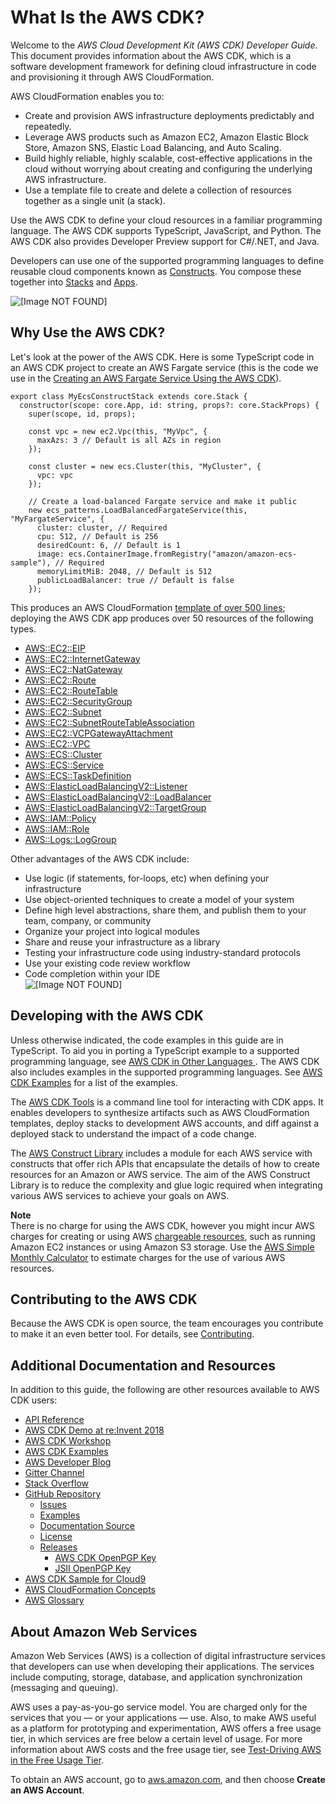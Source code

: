 # What Is the AWS CDK?<a name="home"></a>

Welcome to the *AWS Cloud Development Kit \(AWS CDK\) Developer Guide*\. This document provides information about the AWS CDK, which is a software development framework for defining cloud infrastructure in code and provisioning it through AWS CloudFormation\.

AWS CloudFormation enables you to:
+ Create and provision AWS infrastructure deployments predictably and repeatedly\.
+ Leverage AWS products such as Amazon EC2, Amazon Elastic Block Store, Amazon SNS, Elastic Load Balancing, and Auto Scaling\.
+ Build highly reliable, highly scalable, cost\-effective applications in the cloud without worrying about creating and configuring the underlying AWS infrastructure\.
+ Use a template file to create and delete a collection of resources together as a single unit \(a stack\)\.

Use the AWS CDK to define your cloud resources in a familiar programming language\. The AWS CDK supports TypeScript, JavaScript, and Python\. The AWS CDK also provides Developer Preview support for C\#/\.NET, and Java\.

Developers can use one of the supported programming languages to define reusable cloud components known as [Constructs](constructs.md)\. You compose these together into [Stacks](stacks.md) and [Apps](apps.md)\.

![\[Image NOT FOUND\]](http://docs.aws.amazon.com/cdk/latest/guide/images/AppStacks.png)

## Why Use the AWS CDK?<a name="why_use_cdk"></a>

Let's look at the power of the AWS CDK\. Here is some TypeScript code in an AWS CDK project to create an AWS Fargate service \(this is the code we use in the [Creating an AWS Fargate Service Using the AWS CDK](ecs_example.md)\)\.

```
export class MyEcsConstructStack extends core.Stack {
  constructor(scope: core.App, id: string, props?: core.StackProps) {
    super(scope, id, props);

    const vpc = new ec2.Vpc(this, "MyVpc", {
      maxAzs: 3 // Default is all AZs in region
    });

    const cluster = new ecs.Cluster(this, "MyCluster", {
      vpc: vpc
    });

    // Create a load-balanced Fargate service and make it public
    new ecs_patterns.LoadBalancedFargateService(this, "MyFargateService", {
      cluster: cluster, // Required
      cpu: 512, // Default is 256
      desiredCount: 6, // Default is 1
      image: ecs.ContainerImage.fromRegistry("amazon/amazon-ecs-sample"), // Required
      memoryLimitMiB: 2048, // Default is 512
      publicLoadBalancer: true // Default is false
    });
```

This produces an AWS CloudFormation [template of over 500 lines](https://github.com/awsdocs/aws-cdk-guide/blob/master/doc_source/my_ecs_construct-stack.yaml); deploying the AWS CDK app produces over 50 resources of the following types\.
+  [AWS::EC2::EIP](https://docs.aws.amazon.com/AWSCloudFormation/latest/UserGuide/aws-properties-ec2-eip.html) 
+  [AWS::EC2::InternetGateway](https://docs.aws.amazon.com/AWSCloudFormation/latest/UserGuide/aws-resource-ec2-internetgateway.html) 
+  [AWS::EC2::NatGateway](https://docs.aws.amazon.com/AWSCloudFormation/latest/UserGuide/aws-resource-ec2-natgateway.html) 
+  [AWS::EC2::Route](https://docs.aws.amazon.com/AWSCloudFormation/latest/UserGuide/aws-resource-ec2-route.html) 
+  [AWS::EC2::RouteTable](https://docs.aws.amazon.com/AWSCloudFormation/latest/UserGuide/aws-resource-ec2-route-table.html) 
+  [AWS::EC2::SecurityGroup](https://docs.aws.amazon.com/AWSCloudFormation/latest/UserGuide/aws-properties-ec2-security-group.html) 
+  [AWS::EC2::Subnet](https://docs.aws.amazon.com/AWSCloudFormation/latest/UserGuide/aws-resource-ec2-subnet.html) 
+  [AWS::EC2::SubnetRouteTableAssociation](https://docs.aws.amazon.com/AWSCloudFormation/latest/UserGuide/aws-resource-ec2-subnet-route-table-assoc.html) 
+  [AWS::EC2::VCPGatewayAttachment](https://docs.aws.amazon.com/AWSCloudFormation/latest/UserGuide/aws-resource-ec2-vpc-gateway-attachment.html) 
+  [AWS::EC2::VPC](https://docs.aws.amazon.com/AWSCloudFormation/latest/UserGuide/aws-resource-ec2-vpc.html) 
+  [AWS::ECS::Cluster](https://docs.aws.amazon.com/AWSCloudFormation/latest/UserGuide/aws-resource-ecs-cluster.html) 
+  [AWS::ECS::Service](https://docs.aws.amazon.com/AWSCloudFormation/latest/UserGuide/aws-resource-ecs-service.html) 
+  [AWS::ECS::TaskDefinition](https://docs.aws.amazon.com/AWSCloudFormation/latest/UserGuide/aws-resource-ecs-taskdefinition.html) 
+  [AWS::ElasticLoadBalancingV2::Listener](https://docs.aws.amazon.com/AWSCloudFormation/latest/UserGuide/aws-resource-elasticloadbalancingv2-listener.html) 
+  [AWS::ElasticLoadBalancingV2::LoadBalancer](https://docs.aws.amazon.com/AWSCloudFormation/latest/UserGuide/aws-resource-elasticloadbalancingv2-loadbalancer.html) 
+  [AWS::ElasticLoadBalancingV2::TargetGroup](https://docs.aws.amazon.com/AWSCloudFormation/latest/UserGuide/aws-resource-elasticloadbalancingv2-targetgroup.html) 
+  [AWS::IAM::Policy](https://docs.aws.amazon.com/AWSCloudFormation/latest/UserGuide/aws-resource-iam-policy.html) 
+  [AWS::IAM::Role](https://docs.aws.amazon.com/AWSCloudFormation/latest/UserGuide/aws-resource-iam-role.html) 
+  [AWS::Logs::LogGroup](https://docs.aws.amazon.com/AWSCloudFormation/latest/UserGuide/aws-resource-logs-loggroup.html) 

Other advantages of the AWS CDK include:
+ Use logic \(if statements, for\-loops, etc\) when defining your infrastructure
+ Use object\-oriented techniques to create a model of your system
+ Define high level abstractions, share them, and publish them to your team, company, or community
+ Organize your project into logical modules
+ Share and reuse your infrastructure as a library
+ Testing your infrastructure code using industry\-standard protocols
+ Use your existing code review workflow
+ Code completion within your IDE  
![\[Image NOT FOUND\]](http://docs.aws.amazon.com/cdk/latest/guide/images/CodeCompletion.png)

## Developing with the AWS CDK<a name="developing"></a>

Unless otherwise indicated, the code examples in this guide are in TypeScript\. To aid you in porting a TypeScript example to a supported programming language, see [AWS CDK in Other Languages ](multiple_languages.md)\. The AWS CDK also includes examples in the supported programming languages\. See [AWS CDK Examples](about_examples.md) for a list of the examples\.

The [AWS CDK Tools](tools.md) is a command line tool for interacting with CDK apps\. It enables developers to synthesize artifacts such as AWS CloudFormation templates, deploy stacks to development AWS accounts, and diff against a deployed stack to understand the impact of a code change\.

The [AWS Construct Library](constructs.md) includes a module for each AWS service with constructs that offer rich APIs that encapsulate the details of how to create resources for an Amazon or AWS service\. The aim of the AWS Construct Library is to reduce the complexity and glue logic required when integrating various AWS services to achieve your goals on AWS\.

**Note**  
There is no charge for using the AWS CDK, however you might incur AWS charges for creating or using AWS [chargeable resources](http://docs.aws.amazon.com/general/latest/gr/glos-chap.html#chargeable-resources), such as running Amazon EC2 instances or using Amazon S3 storage\. Use the [AWS Simple Monthly Calculator](http://calculator.s3.amazonaws.com/index.html) to estimate charges for the use of various AWS resources\.

## Contributing to the AWS CDK<a name="contributing"></a>

Because the AWS CDK is open source, the team encourages you contribute to make it an even better tool\. For details, see [Contributing](https://github.com/awslabs/aws-cdk/blob/master/CONTRIBUTING.md)\.

## Additional Documentation and Resources<a name="additional_docs"></a>

In addition to this guide, the following are other resources available to AWS CDK users:
+ [API Reference](https://docs.aws.amazon.com/cdk/api/latest)
+ [AWS CDK Demo at re:Invent 2018](https://www.youtube.com/watch?v=Lh-kVC2r2AU)
+ [AWS CDK Workshop](https://cdkworkshop.com/)
+ [AWS CDK Examples](https://github.com/aws-samples/aws-cdk-examples)
+ [AWS Developer Blog](https://aws.amazon.com/blogs/developer)
+ [Gitter Channel](https://gitter.im/awslabs/aws-cdk)
+ [Stack Overflow](https://stackoverflow.com/questions/tagged/aws-cdk)
+ [GitHub Repository](https://github.com/awslabs/aws-cdk)
  + [Issues](https://github.com/awslabs/aws-cdk/issues)
  + [Examples](https://github.com/aws-samples/aws-cdk-examples)
  + [Documentation Source](https://github.com/awsdocs/aws-cdk-user-guide/tree/master/doc_source)
  + [License](https://github.com/awslabs/aws-cdk/blob/master/LICENSE)
  + [Releases](https://github.com/awslabs/aws-cdk/releases)
    + [AWS CDK OpenPGP Key](pgp-keys.md#cdk_pgp_key)
    + [JSII OpenPGP Key](pgp-keys.md#jsii_pgp_key)
+ [AWS CDK Sample for Cloud9](https://docs.aws.amazon.com/cloud9/latest/user-guide/sample-cdk.html)
+ [AWS CloudFormation Concepts](https://docs.aws.amazon.com/AWSCloudFormation/latest/UserGuide/cfn-whatis-concepts.html)
+ [AWS Glossary](https://docs.aws.amazon.com/general/latest/gr/glos-chap.html)

## About Amazon Web Services<a name="about_aws"></a>

Amazon Web Services \(AWS\) is a collection of digital infrastructure services that developers can use when developing their applications\. The services include computing, storage, database, and application synchronization \(messaging and queuing\)\.

AWS uses a pay\-as\-you\-go service model\. You are charged only for the services that you — or your applications — use\. Also, to make AWS useful as a platform for prototyping and experimentation, AWS offers a free usage tier, in which services are free below a certain level of usage\. For more information about AWS costs and the free usage tier, see [Test\-Driving AWS in the Free Usage Tier](http://docs.aws.amazon.com/awsaccountbilling/latest/aboutv2/billing-free-tier.html)\.

To obtain an AWS account, go to [aws\.amazon\.com](https://aws.amazon.com), and then choose **Create an AWS Account**\.
